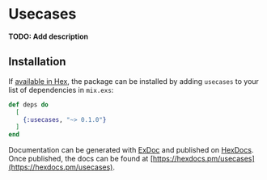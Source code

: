 # Usecases

**TODO: Add description**

## Installation

If [available in Hex](https://hex.pm/docs/publish), the package can be installed
by adding `usecases` to your list of dependencies in `mix.exs`:

```elixir
def deps do
  [
    {:usecases, "~> 0.1.0"}
  ]
end
```

Documentation can be generated with [ExDoc](https://github.com/elixir-lang/ex_doc)
and published on [HexDocs](https://hexdocs.pm). Once published, the docs can
be found at [https://hexdocs.pm/usecases](https://hexdocs.pm/usecases).

